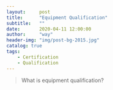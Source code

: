 ```yaml
---
layout:     post
title:      "Equipment Qualification"
subtitle:   ""
date:       2020-04-11 12:00:00
author:     "way"
header-img: "img/post-bg-2015.jpg"
catalog: true
tags:
    - Certification
    - Qualification
---
```


> What is equipment qualification?
